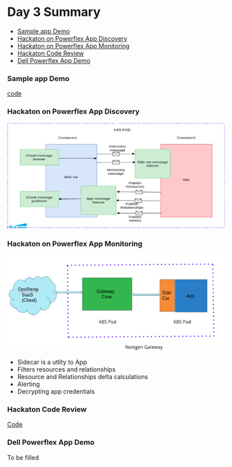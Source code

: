 # Day 3 Summary

- [Sample app Demo](#sample-app-demo)
- [Hackaton on Powerflex App Discovery](#hackaton-on-powerflex-app) 
- [Hackaton on Powerflex App Monitoring](#hackaton-on-powerflex-app) 
- [Hackaton Code Review](#hackaton-code-review)
- [Dell Powerflex App Demo](#dell-powerflex-app-demo)

### Sample app Demo

[code]()

### Hackaton on Powerflex App Discovery

![Hackaton on Powerflex App Discovery](/images/app-anatomy.png)
  
### Hackaton on Powerflex App Monitoring

![App sidecar](/images/app-sidecar.png)

- Sidecar is a utlity to App
- Filters resources and relationships
- Resource and Relationships delta calculations
- Alerting
- Decrypting app credentials

### Hackaton Code Review
[Code](https://github.com/opsramp/sdk2.0/tree/main/projects/target_endpoint_pythonsdkapp_addedfourthAPI)

### Dell Powerflex App Demo
To be filled
  
